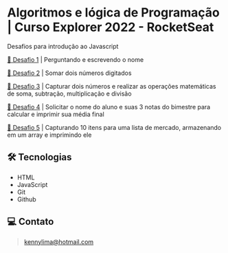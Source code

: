 # Algoritmos e lógica de Programação | Curso Explorer 2022 - RocketSeat 

Desafios para introdução ao Javascript

[🔗 Desafio 1](https://github.com/kennylima/Trilha_explorer_RocketSeat/tree/main/07%20-%20Algoritmos%20e%20logica%20de%20programa%C3%A7%C3%A3o%20com%20Javascript/Desafio%201) | Perguntando e escrevendo o nome

[🔗 Desafio 2](https://github.com/kennylima/Trilha_explorer_RocketSeat/tree/main/07%20-%20Algoritmos%20e%20logica%20de%20programa%C3%A7%C3%A3o%20com%20Javascript/Desafio%202) | Somar dois números digitados

[🔗 Desafio 3](https://github.com/kennylima/Trilha_explorer_RocketSeat/tree/main/07%20-%20Algoritmos%20e%20logica%20de%20programa%C3%A7%C3%A3o%20com%20Javascript/Desafio%203) | Capturar dois números e realizar as operações matemáticas de soma, subtração, multiplicação e divisão

[🔗 Desafio 4](https://github.com/kennylima/Trilha_explorer_RocketSeat/tree/main/07%20-%20Algoritmos%20e%20logica%20de%20programa%C3%A7%C3%A3o%20com%20Javascript/Desafio%204) | Solicitar o nome do aluno e suas 3 notas do bimestre para calcular e imprimir sua média final

[🔗 Desafio 5](https://github.com/kennylima/Trilha_explorer_RocketSeat/tree/main/07%20-%20Algoritmos%20e%20logica%20de%20programa%C3%A7%C3%A3o%20com%20Javascript/Desafio%205) | Capturando 10 itens para uma lista de mercado, armazenando em um array e imprimindo ele

## 🛠 Tecnologias 
- HTML
- JavaScript
- Git
- Github

## 💻 Contato 

 > kennylima@hotmail.com